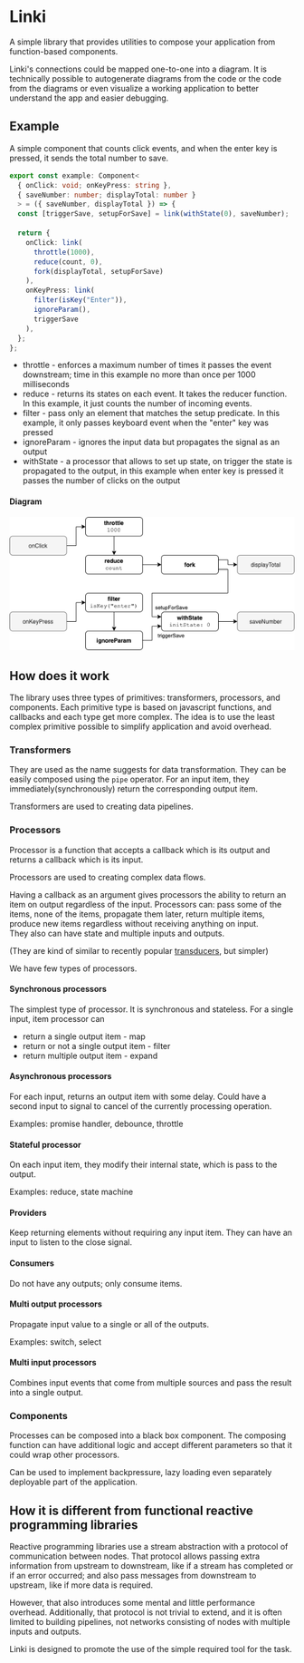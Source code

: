 # Linki
A simple library that provides utilities to compose your application from function-based components.

Linki's connections could be mapped one-to-one into a diagram.
It is technically possible to autogenerate diagrams from the code or the code from the diagrams or even visualize a working application to better understand the app and easier debugging.


## Example
A simple component that counts click events, and when the enter key is pressed, it sends the total number to save.

```typescript
export const example: Component<
  { onClick: void; onKeyPress: string },
  { saveNumber: number; displayTotal: number }
  > = ({ saveNumber, displayTotal }) => {
  const [triggerSave, setupForSave] = link(withState(0), saveNumber);

  return {
    onClick: link(
      throttle(1000),
      reduce(count, 0),
      fork(displayTotal, setupForSave)
    ),
    onKeyPress: link(
      filter(isKey("Enter")),
      ignoreParam(),
      triggerSave
    ),
  };
};
```

- throttle - enforces a maximum number of times it passes the event downstream; time in this example no more than once per 1000 milliseconds
- reduce - returns its states on each event. It takes the reducer function. In this example, it just counts the number of incoming events.
- filter - pass only an element that matches the setup predicate. In this example, it only passes keyboard event when the "enter" key was pressed
- ignoreParam - ignores the input data but propagates the signal as an output
- withState - a processor that allows to set up state, on trigger the state is propagated to the output, in this example when enter key is pressed it passes the number of clicks on the output

#### Diagram
![diagram](./examples/basic/diagram.png)

## How does it work
The library uses three types of primitives: transformers, processors, and components.
Each primitive type is based on javascript functions, and callbacks and each type get more complex.
The idea is to use the least complex primitive possible to simplify application and avoid overhead.

### Transformers
They are used as the name suggests for data transformation. They can be easily composed using the `pipe` operator.
For an input item, they immediately(synchronously) return the corresponding output item.

Transformers are used to creating data pipelines.

### Processors
Processor is a function that accepts a callback which is its output and returns a callback which is its input.

Processors are used to creating complex data flows.

Having a callback as an argument gives processors the ability to return an item on output regardless of the input.
Processors can: pass some of the items, none of the items, propagate them later, return multiple items, produce new items regardless without receiving anything on input.  
They also can have state and multiple inputs and outputs.

(They are kind of similar to recently popular [transducers](https://raganwald.com/2017/04/30/transducers.html), but simpler)

We have few types of processors.

#### Synchronous processors
The simplest type of processor. It is synchronous and stateless.
For a single input, item processor can
- return a single output item - map
- return or not a single output item - filter
- return multiple output item - expand

#### Asynchronous processors
For each input, returns an output item with some delay.
Could have a second input to signal to cancel of the currently processing operation.

Examples: promise handler, debounce, throttle

#### Stateful processor
On each input item, they modify their internal state, which is pass to the output.

Examples: reduce, state machine

#### Providers
Keep returning elements without requiring any input item. They can have an input to listen to the close signal.

#### Consumers
Do not have any outputs; only consume items.

#### Multi output processors
Propagate input value to a single or all of the outputs.

Examples: switch, select

#### Multi input processors
Combines input events that come from multiple sources and pass the result into a single output.

### Components
Processes can be composed into a black box component. The composing function can have additional logic and accept different parameters so that it could wrap other processors.


Can be used to implement backpressure, lazy loading even separately deployable part of the application.

## How it is different from functional reactive programming libraries
Reactive programming libraries use a stream abstraction with a protocol of communication between nodes.
That protocol allows passing extra information from upstream to downstream, like if a stream has completed or if an error occurred;
and also pass messages from downstream to upstream, like if more data is required.

However, that also introduces some mental and little performance overhead.
Additionally, that protocol is not trivial to extend, and it is often limited to building pipelines, not networks consisting of nodes with multiple inputs and outputs.

Linki is designed to promote the use of the simple required tool for the task.

